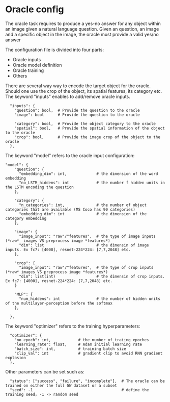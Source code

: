# Oracle config

The oracle task requires to produce a yes-no answer for any object within an image given a natural language question.
Given an question, an image and a specific object in the image, the oracle must provide a valid yes/no answer

The configuration file is divided into four parts:
 - Oracle inputs
 - Oracle model definition
 - Oracle training
 - Others

There are several way way to encode the target object for the oracle.
Should one use the crop of the object, its spatial features, its category etc.
The keyword "inputs" enables to add/remove oracle inputs.

```
  "inputs": {
    "question": bool,  # Provide the question to the oracle
    "image": bool      # Provide the question to the oracle

    "category": bool,  # Provide the object category to the oracle
    "spatial": bool,   # Provide the spatial information of the object to the oracle
    "crop": bool,      # Provide the image crop of the object to the oracle
  },
```


The keyword  "model" refers to the oracle input configuration:
```
"model": {
    "question": {
      "embedding_dim": int,             # the dimension of the word embedding
      "no_LSTM_hiddens": int            # the number f hidden units in the LSTM encoding the question
    },

    "category": {
      "n_categories": int,              # the number of object categories that are available (MS Coco has 90 categories)
      "embedding_dim": int              # the dimension of the category embedding
    },

    "image": {
      "image_input": "raw"/"features",  # the type of image inputs (*raw*  images VS preprocess image *features*)
      "dim": list                       # the dimensin of image inputs. Ex fc7: [4000], resnet-224*224: [7,7,2048] etc.
    },

    "crop": {
      "image_input": "raw"/"features",  # the type of crop inputs (*raw* images VS preprocess image *features*)
      "dim": list(int)                  # the dimensin of crop inputs. Ex fc7: [4000], resnet-224*224: [7,7,2048] etc.
    }

    "MLP": {
      "num_hiddens": int                # the number of hidden units of the multilayer-perception before the softmax
    },

  },
```

The keyword  "optimizer" refers to the training hyperparameters:


```
  "optimizer": {
    "no_epoch": int,            # the number of traiing epoches
    "learning_rate": float,     # Adam initial learning rate
    "batch_size": int,          # training batch size
    "clip_val": int             # gradient clip to avoid RNN gradient explosion
  },
 ```

Other parameters can be set such as:

```
  "status": ["success", "failure", "incomplete"],  # The oracle can be trained on either the full GW dataset or a subset
  "seed": -1                                       # define the training seed; -1 -> random seed
 ```